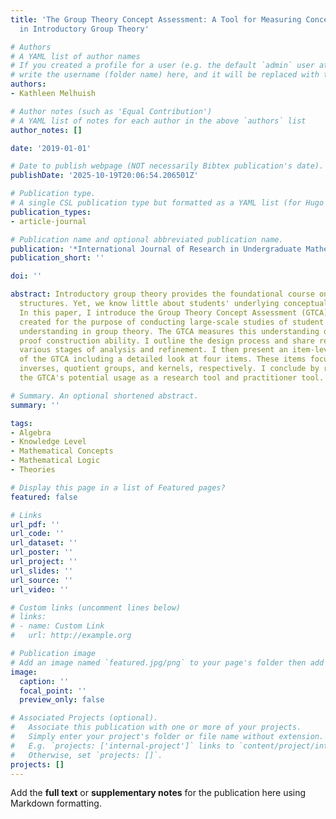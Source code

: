 ```yaml
---
title: 'The Group Theory Concept Assessment: A Tool for Measuring Conceptual Understanding
  in Introductory Group Theory'

# Authors
# A YAML list of author names
# If you created a profile for a user (e.g. the default `admin` user at `content/authors/admin/`), 
# write the username (folder name) here, and it will be replaced with their full name and linked to their profile.
authors:
- Kathleen Melhuish

# Author notes (such as 'Equal Contribution')
# A YAML list of notes for each author in the above `authors` list
author_notes: []

date: '2019-01-01'

# Date to publish webpage (NOT necessarily Bibtex publication's date).
publishDate: '2025-10-19T20:06:54.206501Z'

# Publication type.
# A single CSL publication type but formatted as a YAML list (for Hugo requirements).
publication_types:
- article-journal

# Publication name and optional abbreviated publication name.
publication: '*International Journal of Research in Undergraduate Mathematics Education*'
publication_short: ''

doi: ''

abstract: Introductory group theory provides the foundational course on algebraic
  structures. Yet, we know little about students' underlying conceptual understandings.
  In this paper, I introduce the Group Theory Concept Assessment (GTCA), a measure
  created for the purpose of conducting large-scale studies of student conceptual
  understanding in group theory. The GTCA measures this understanding divorced from
  proof construction ability. I outline the design process and share results from
  various stages of analysis and refinement. I then present an item-level analysis
  of the GTCA including a detailed look at four items. These items focus on subgroups,
  inverses, quotient groups, and kernels, respectively. I conclude by reflecting on
  the GTCA's potential usage as a research tool and practitioner tool.

# Summary. An optional shortened abstract.
summary: ''

tags:
- Algebra
- Knowledge Level
- Mathematical Concepts
- Mathematical Logic
- Theories

# Display this page in a list of Featured pages?
featured: false

# Links
url_pdf: ''
url_code: ''
url_dataset: ''
url_poster: ''
url_project: ''
url_slides: ''
url_source: ''
url_video: ''

# Custom links (uncomment lines below)
# links:
# - name: Custom Link
#   url: http://example.org

# Publication image
# Add an image named `featured.jpg/png` to your page's folder then add a caption below.
image:
  caption: ''
  focal_point: ''
  preview_only: false

# Associated Projects (optional).
#   Associate this publication with one or more of your projects.
#   Simply enter your project's folder or file name without extension.
#   E.g. `projects: ['internal-project']` links to `content/project/internal-project/index.md`.
#   Otherwise, set `projects: []`.
projects: []
---
```


Add the **full text** or **supplementary notes** for the publication here using Markdown formatting.

